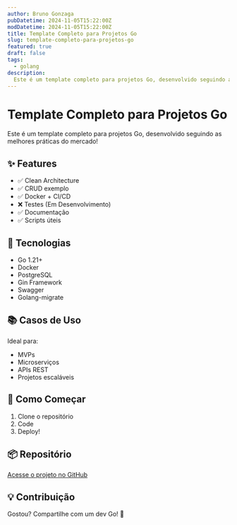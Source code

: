 ```yaml
---
author: Bruno Gonzaga
pubDatetime: 2024-11-05T15:22:00Z
modDatetime: 2024-11-05T15:22:00Z
title: Template Completo para Projetos Go
slug: template-completo-para-projetos-go
featured: true
draft: false
tags:
  - golang
description:
  Este é um template completo para projetos Go, desenvolvido seguindo as melhores práticas do mercado!
---
```


# Template Completo para Projetos Go

Este é um template completo para projetos Go, desenvolvido seguindo as melhores práticas do mercado!

## ✨ Features

- ✅ Clean Architecture
- ✅ CRUD exemplo
- ✅ Docker + CI/CD
- ❌ Testes (Em Desenvolvimento)
- ✅ Documentação
- ✅ Scripts úteis

## 🔧 Tecnologias

- Go 1.21+
- Docker
- PostgreSQL
- Gin Framework
- Swagger
- Golang-migrate

## 📚 Casos de Uso

Ideal para:
- MVPs
- Microserviços
- APIs REST
- Projetos escaláveis

## 🚀 Como Começar

1. Clone o repositório
2. Code
3. Deploy!

## 📦 Repositório

[Acesse o projeto no GitHub](https://github.com/obrunogonzaga/go-template)

## 💡 Contribuição

Gostou? Compartilhe com um dev Go! 🙏
